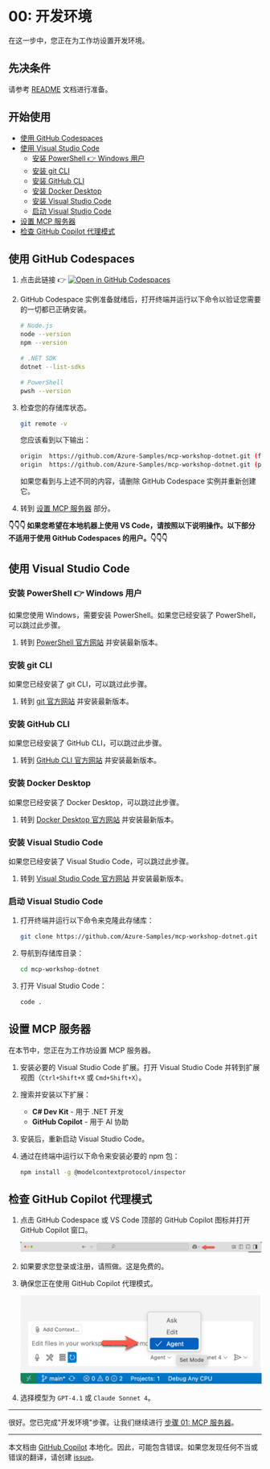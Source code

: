 # 00: 开发环境

在这一步中，您正在为工作坊设置开发环境。

## 先决条件

请参考 [README](../README.md#prerequisites) 文档进行准备。

## 开始使用

- [使用 GitHub Codespaces](#使用-github-codespaces)
- [使用 Visual Studio Code](#使用-visual-studio-code)
  - [安装 PowerShell 👉 Windows 用户](#安装-powershell--windows-用户)
  - [安装 git CLI](#安装-git-cli)
  - [安装 GitHub CLI](#安装-github-cli)
  - [安装 Docker Desktop](#安装-docker-desktop)
  - [安装 Visual Studio Code](#安装-visual-studio-code)
  - [启动 Visual Studio Code](#启动-visual-studio-code)
- [设置 MCP 服务器](#设置-mcp-服务器)
- [检查 GitHub Copilot 代理模式](#检查-github-copilot-代理模式)

## 使用 GitHub Codespaces

1. 点击此链接 👉 [![Open in GitHub Codespaces](https://github.com/codespaces/badge.svg)](https://codespaces.new/Azure-Samples/mcp-workshop-dotnet)

1. GitHub Codespace 实例准备就绪后，打开终端并运行以下命令以验证您需要的一切都已正确安装。

    ```bash
    # Node.js
    node --version
    npm --version
    ```

    ```bash
    # .NET SDK
    dotnet --list-sdks
    ```

    ```bash
    # PowerShell
    pwsh --version
    ```

1. 检查您的存储库状态。

    ```bash
    git remote -v
    ```

   您应该看到以下输出：

    ```bash
    origin  https://github.com/Azure-Samples/mcp-workshop-dotnet.git (fetch)
    origin  https://github.com/Azure-Samples/mcp-workshop-dotnet.git (push)
    ```

   如果您看到与上述不同的内容，请删除 GitHub Codespace 实例并重新创建它。

1. 转到 [设置 MCP 服务器](#设置-mcp-服务器) 部分。

**👇👇👇 如果您希望在本地机器上使用 VS Code，请按照以下说明操作。以下部分不适用于使用 GitHub Codespaces 的用户。👇👇👇**

## 使用 Visual Studio Code

### 安装 PowerShell 👉 Windows 用户

如果您使用 Windows，需要安装 PowerShell。如果您已经安装了 PowerShell，可以跳过此步骤。

1. 转到 [PowerShell 官方网站](https://docs.microsoft.com/powershell/scripting/install/installing-powershell) 并安装最新版本。

### 安装 git CLI

如果您已经安装了 git CLI，可以跳过此步骤。

1. 转到 [git 官方网站](https://git-scm.com/downloads) 并安装最新版本。

### 安装 GitHub CLI

如果您已经安装了 GitHub CLI，可以跳过此步骤。

1. 转到 [GitHub CLI 官方网站](https://cli.github.com/) 并安装最新版本。

### 安装 Docker Desktop

如果您已经安装了 Docker Desktop，可以跳过此步骤。

1. 转到 [Docker Desktop 官方网站](https://docs.docker.com/get-started/get-docker/) 并安装最新版本。

### 安装 Visual Studio Code

如果您已经安装了 Visual Studio Code，可以跳过此步骤。

1. 转到 [Visual Studio Code 官方网站](https://code.visualstudio.com/) 并安装最新版本。

### 启动 Visual Studio Code

1. 打开终端并运行以下命令来克隆此存储库：

    ```bash
    git clone https://github.com/Azure-Samples/mcp-workshop-dotnet.git
    ```

1. 导航到存储库目录：

    ```bash
    cd mcp-workshop-dotnet
    ```

1. 打开 Visual Studio Code：

    ```bash
    code .
    ```

## 设置 MCP 服务器

在本节中，您正在为工作坊设置 MCP 服务器。

1. 安装必要的 Visual Studio Code 扩展。打开 Visual Studio Code 并转到扩展视图（`Ctrl+Shift+X` 或 `Cmd+Shift+X`）。

1. 搜索并安装以下扩展：
   - **C# Dev Kit** - 用于 .NET 开发
   - **GitHub Copilot** - 用于 AI 协助

1. 安装后，重新启动 Visual Studio Code。

1. 通过在终端中运行以下命令来安装必要的 npm 包：

    ```bash
    npm install -g @modelcontextprotocol/inspector
    ```

## 检查 GitHub Copilot 代理模式

1. 点击 GitHub Codespace 或 VS Code 顶部的 GitHub Copilot 图标并打开 GitHub Copilot 窗口。

   ![Open GitHub Copilot Chat](../../../docs/images/setup-01.png)

1. 如果要求您登录或注册，请照做。这是免费的。
1. 确保您正在使用 GitHub Copilot 代理模式。

   ![GitHub Copilot Agent Mode](../../../docs/images/setup-02.png)

1. 选择模型为 `GPT-4.1` 或 `Claude Sonnet 4`。

---

很好。您已完成"开发环境"步骤。让我们继续进行 [步骤 01: MCP 服务器](./01-mcp-server.md)。

---

本文档由 [GitHub Copilot](https://docs.github.com/copilot/about-github-copilot/what-is-github-copilot) 本地化。因此，可能包含错误。如果您发现任何不当或错误的翻译，请创建 [issue](../../../../../issues)。